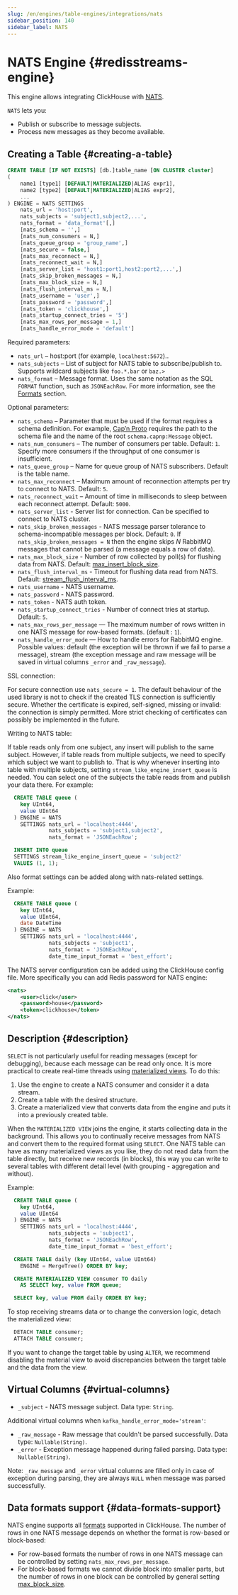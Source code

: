 ```yaml
---
slug: /en/engines/table-engines/integrations/nats
sidebar_position: 140
sidebar_label: NATS
---
```


# NATS Engine {#redisstreams-engine}

This engine allows integrating ClickHouse with [NATS](https://nats.io/).

`NATS` lets you:

- Publish or subscribe to message subjects.
- Process new messages as they become available.

## Creating a Table {#creating-a-table}

``` sql
CREATE TABLE [IF NOT EXISTS] [db.]table_name [ON CLUSTER cluster]
(
    name1 [type1] [DEFAULT|MATERIALIZED|ALIAS expr1],
    name2 [type2] [DEFAULT|MATERIALIZED|ALIAS expr2],
    ...
) ENGINE = NATS SETTINGS
    nats_url = 'host:port',
    nats_subjects = 'subject1,subject2,...',
    nats_format = 'data_format'[,]
    [nats_schema = '',]
    [nats_num_consumers = N,]
    [nats_queue_group = 'group_name',]
    [nats_secure = false,]
    [nats_max_reconnect = N,]
    [nats_reconnect_wait = N,]
    [nats_server_list = 'host1:port1,host2:port2,...',]
    [nats_skip_broken_messages = N,]
    [nats_max_block_size = N,]
    [nats_flush_interval_ms = N,]
    [nats_username = 'user',]
    [nats_password = 'password',]
    [nats_token = 'clickhouse',]
    [nats_startup_connect_tries = '5']
    [nats_max_rows_per_message = 1,]
    [nats_handle_error_mode = 'default']
```

Required parameters:

- `nats_url` – host:port (for example, `localhost:5672`)..
- `nats_subjects` – List of subject for NATS table to subscribe/publish to. Supports wildcard subjects like `foo.*.bar` or `baz.>`
- `nats_format` – Message format. Uses the same notation as the SQL `FORMAT` function, such as `JSONEachRow`. For more information, see the [Formats](../../../interfaces/formats.md) section.

Optional parameters:

- `nats_schema` – Parameter that must be used if the format requires a schema definition. For example, [Cap’n Proto](https://capnproto.org/) requires the path to the schema file and the name of the root `schema.capnp:Message` object.
- `nats_num_consumers` – The number of consumers per table. Default: `1`. Specify more consumers if the throughput of one consumer is insufficient.
- `nats_queue_group` – Name for queue group of NATS subscribers. Default is the table name.
- `nats_max_reconnect` – Maximum amount of reconnection attempts per try to connect to NATS. Default: `5`.
- `nats_reconnect_wait` – Amount of time in milliseconds to sleep between each reconnect attempt. Default: `5000`.
- `nats_server_list` - Server list for connection. Can be specified to connect to NATS cluster.
- `nats_skip_broken_messages` - NATS message parser tolerance to schema-incompatible messages per block. Default: `0`. If `nats_skip_broken_messages = N` then the engine skips *N* RabbitMQ messages that cannot be parsed (a message equals a row of data).
- `nats_max_block_size` - Number of row collected by poll(s) for flushing data from NATS. Default: [max_insert_block_size](../../../operations/settings/settings.md#max_insert_block_size).
- `nats_flush_interval_ms` - Timeout for flushing data read from NATS. Default: [stream_flush_interval_ms](../../../operations/settings/settings.md#stream-flush-interval-ms).
- `nats_username` - NATS username.
- `nats_password` - NATS password.
- `nats_token` - NATS auth token.
- `nats_startup_connect_tries` - Number of connect tries at startup. Default: `5`.
- `nats_max_rows_per_message` — The maximum number of rows written in one NATS message for row-based formats. (default : `1`).
- `nats_handle_error_mode` — How to handle errors for RabbitMQ engine. Possible values: default (the exception will be thrown if we fail to parse a message), stream (the exception message and raw message will be saved in virtual columns `_error` and `_raw_message`).

SSL connection:

For secure connection use `nats_secure = 1`.
The default behaviour of the used library is not to check if the created TLS connection is sufficiently secure. Whether the certificate is expired, self-signed, missing or invalid: the connection is simply permitted. More strict checking of certificates can possibly be implemented in the future.

Writing to NATS table:

If table reads only from one subject, any insert will publish to the same subject.
However, if table reads from multiple subjects, we need to specify which subject we want to publish to.
That is why whenever inserting into table with multiple subjects, setting `stream_like_engine_insert_queue` is needed.
You can select one of the subjects the table reads from and publish your data there. For example:

``` sql
  CREATE TABLE queue (
    key UInt64,
    value UInt64
  ) ENGINE = NATS
    SETTINGS nats_url = 'localhost:4444',
             nats_subjects = 'subject1,subject2',
             nats_format = 'JSONEachRow';

  INSERT INTO queue
  SETTINGS stream_like_engine_insert_queue = 'subject2'
  VALUES (1, 1);
```

Also format settings can be added along with nats-related settings.

Example:

``` sql
  CREATE TABLE queue (
    key UInt64,
    value UInt64,
    date DateTime
  ) ENGINE = NATS
    SETTINGS nats_url = 'localhost:4444',
             nats_subjects = 'subject1',
             nats_format = 'JSONEachRow',
             date_time_input_format = 'best_effort';
```

The NATS server configuration can be added using the ClickHouse config file.
 More specifically you can add Redis password for NATS engine:

``` xml
<nats>
    <user>click</user>
    <password>house</password>
    <token>clickhouse</token>
</nats>
```

## Description {#description}

`SELECT` is not particularly useful for reading messages (except for debugging), because each message can be read only once. It is more practical to create real-time threads using [materialized views](../../../sql-reference/statements/create/view.md). To do this:

1.  Use the engine to create a NATS consumer and consider it a data stream.
2.  Create a table with the desired structure.
3.  Create a materialized view that converts data from the engine and puts it into a previously created table.

When the `MATERIALIZED VIEW` joins the engine, it starts collecting data in the background. This allows you to continually receive messages from NATS and convert them to the required format using `SELECT`.
One NATS table can have as many materialized views as you like, they do not read data from the table directly, but receive new records (in blocks), this way you can write to several tables with different detail level (with grouping - aggregation and without).

Example:

``` sql
  CREATE TABLE queue (
    key UInt64,
    value UInt64
  ) ENGINE = NATS
    SETTINGS nats_url = 'localhost:4444',
             nats_subjects = 'subject1',
             nats_format = 'JSONEachRow',
             date_time_input_format = 'best_effort';

  CREATE TABLE daily (key UInt64, value UInt64)
    ENGINE = MergeTree() ORDER BY key;

  CREATE MATERIALIZED VIEW consumer TO daily
    AS SELECT key, value FROM queue;

  SELECT key, value FROM daily ORDER BY key;
```

To stop receiving streams data or to change the conversion logic, detach the materialized view:

``` sql
  DETACH TABLE consumer;
  ATTACH TABLE consumer;
```

If you want to change the target table by using `ALTER`, we recommend disabling the material view to avoid discrepancies between the target table and the data from the view.

## Virtual Columns {#virtual-columns}

- `_subject` - NATS message subject. Data type: `String`.

Additional virtual columns when `kafka_handle_error_mode='stream'`:

- `_raw_message` - Raw message that couldn't be parsed successfully. Data type: `Nullable(String)`.
- `_error` - Exception message happened during failed parsing. Data type: `Nullable(String)`.

Note: `_raw_message` and `_error` virtual columns are filled only in case of exception during parsing, they are always `NULL` when message was parsed successfully.


## Data formats support {#data-formats-support}

NATS engine supports all [formats](../../../interfaces/formats.md) supported in ClickHouse.
The number of rows in one NATS message depends on whether the format is row-based or block-based:

- For row-based formats the number of rows in one NATS message can be controlled by setting `nats_max_rows_per_message`.
- For block-based formats we cannot divide block into smaller parts, but the number of rows in one block can be controlled by general setting [max_block_size](../../../operations/settings/settings.md#setting-max_block_size).
